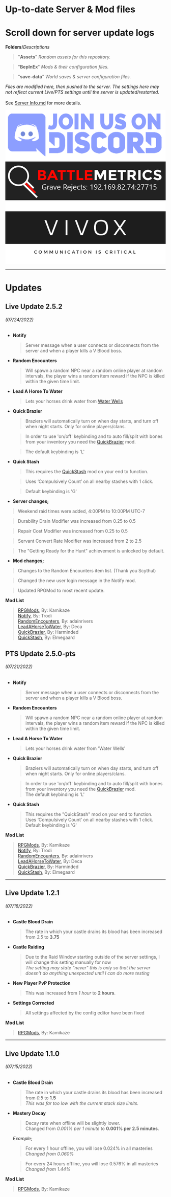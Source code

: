 # Up-to-date Server &amp; Mod files
# Scroll down for server update logs

**Folders**/*Descriptions*
> "**Assets**" *Random assets for this repository.*



> "**BepInEx**" *Mods & their configuration files.*



> "**save-data**" *World saves & server configuration files.*

*Files are modified here, then pushed to the server. The settings here may not reflect current Live/PTS settings until the server is updated/restarted.* <br><br>
See [Server Info.md](/Server%20Info.md) for more details.

[![Join Discord](https://github.com/Armored-22/GraveRejects/blob/main/Assets/join-us-on-discord.png)](https://discord.gg/pTuSasMxR5)
[![Battlemetrics](https://github.com/Armored-22/GraveRejects/blob/main/Assets/gr-battlemetrics-small.png)](https://www.battlemetrics.com/servers/vrising/15590166)
[![Vivox Enabled](https://github.com/Armored-22/GraveRejects/blob/main/Assets/vivox-enabled.png)](https://unity.com/products/vivox)
___

# Updates
## Live Update 2.5.2
###### *(07/24/2022)*

* **Notify**
  > Server message when a user connects or disconnects from the server and when a player kills a V Blood boss.


* **Random Encounters**<br>
  > Will spawn a random NPC near a random online player at random intervals, the player wins a random item reward if the NPC is killed within the given time limit.


* **Lead A Horse To Water**
  > Lets your horses drink water from [Water Wells](https://gaming.tools/v-rising/blueprints/tm_liquidstation_water_well01)


* **Quick Brazier**
  > Braziers will automatically turn on when day starts, and turn off when night starts. Only for online players/clans. <br>
  
  
  > In order to use 'on/off' keybinding and to auto fill/split with bones from your inventory you need the [QuickBrazier](https://v-rising.thunderstore.io/package/Harminded/QuickBrazier/) mod.<br>
  
  
  > The default keybinding is 'L'


* **Quick Stash**
  > This requires the [QuickStash](https://v-rising.thunderstore.io/package/Elmegaard/QuickStash/) mod on your end to function.<br>
  
  
  > Uses ‘Compulsively Count’ on all nearby stashes with 1 click.<br>
  
  
  > Default keybinding is 'G'
  
* **Server changes;**
> Weekend raid times were added, 4:00PM to 10:00PM UTC-7


> Durability Drain Modifier was increased from 0.25 to 0.5


> Repair Cost Modifier was increased from 0.25 to 0.5


> Servant Convert Rate Modifier was increased from 2 to 2.5


> The "Getting Ready for the Hunt" achievement is unlocked by default.

* **Mod changes;**
> Changes to the Random Encounters item list. (Thank you Scythul)


> Changed the new user login message in the Notify mod.


> Updated RPGMod to most recent update.

**Mod List**

  > [RPGMods](https://v-rising.thunderstore.io/package/RPGMods/RPGMods/), 
  > By: Kamikaze<br>
  > [Notify](https://v-rising.thunderstore.io/package/Trodi/Notify/), 
  > By: Trodi<br>
  > [RandomEncounters](https://v-rising.thunderstore.io/package/adainrivers/RandomEncounters/), 
  > By: adainrivers<br>
  > [LeadAHorseToWater](https://v-rising.thunderstore.io/package/deca/LeadAHorseToWater/), 
  > By: Deca<br>
  > [QuickBrazier](https://v-rising.thunderstore.io/package/Harminded/QuickBrazier/), 
  > By: Harminded<br>
  > [QuickStash](https://v-rising.thunderstore.io/package/Elmegaard/QuickStash/), 
  > By: Elmegaard

## PTS Update 2.5.0-pts
###### *(07/21/2022)*

* **Notify**
  > Server message when a user connects or disconnects from the server and when a player kills a V Blood boss.


* **Random Encounters**<br>
  > Will spawn a random NPC near a random online player at random intervals, the player wins a random item reward if the NPC is killed within the given time limit.


* **Lead A Horse To Water**
  > Lets your horses drink water from 'Water Wells'


* **Quick Brazier**
  > Braziers will automatically turn on when day starts, and turn off when night starts. Only for online players/clans.


  > In order to use 'on/off' keybinding and to auto fill/split with bones from your inventory you need the [QuickBrazier](https://v-rising.thunderstore.io/package/Harminded/QuickBrazier/) mod.<br>
  > The default keybinding is 'L'


* **Quick Stash**
  > This requires the "QuickStash" mod on your end to function.<br>
  > Uses ‘Compulsively Count’ on all nearby stashes with 1 click.<br>
  >  Default keybinding is 'G'

**Mod List**

  > [RPGMods](https://v-rising.thunderstore.io/package/RPGMods/RPGMods/), 
  > By: Kamikaze<br>
  > [Notify](https://v-rising.thunderstore.io/package/Trodi/Notify/), 
  > By: Trodi<br>
  > [RandomEncounters](https://v-rising.thunderstore.io/package/adainrivers/RandomEncounters/), 
  > By: adainrivers<br>
  > [LeadAHorseToWater](https://v-rising.thunderstore.io/package/deca/LeadAHorseToWater/), 
  > By: Deca<br>
  > [QuickBrazier](https://v-rising.thunderstore.io/package/Harminded/QuickBrazier/), 
  > By: Harminded<br>
  > [QuickStash](https://v-rising.thunderstore.io/package/Elmegaard/QuickStash/), 
  > By: Elmegaard
  
___

## Live Update 1.2.1
###### *(07/16/2022)*

* **Castle Blood Drain**
  > The rate in which your castle drains its blood has been increased from *3.5* to **3.75**


* **Castle Raiding**
  > Due to the Raid Window starting outside of the server settings, I will change this setting manually for now<br>
  > *The setting may state "never" this is only so that the server doesn't do anything unexpected until I can do more testing*


* **New Player PvP Protection**
  > This was increased from *1 hour* to **2 hours**.


* **Settings Corrected**
  > All settings affected by the config editor have been fixed
  
**Mod List**

  > [RPGMods](https://v-rising.thunderstore.io/package/RPGMods/RPGMods/), 
  > By: Kamikaze
  
___

## Live Update 1.1.0 
###### *(07/15/2022)*

* **Castle Blood Drain**
  > The rate in which your castle drains its blood has been increased from *0.5* to **1.5**<br>
  > *This was far too low with the current stack size limits.*<br>

* **Mastery Decay**
  > Decay rate when offline will be slightly lower.<br>
  > Changed from *0.001% per 1 minute* to **0.001% per 2.5 minutes**.

  *Example;*<br>
  > For every 1 hour offline, you will lose 0.024% in all masteries<br>
  > *Changed from 0.060%*


  > For every 24 hours offline, you will lose 0.576% in all masteries<br>
  > *Changed from 1.44%*

**Mod List**

  > [RPGMods](https://v-rising.thunderstore.io/package/RPGMods/RPGMods/), 
  > By: Kamikaze
